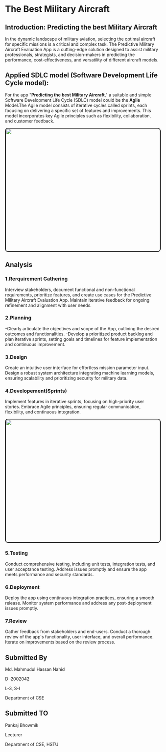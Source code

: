 # The Best Military Aircraft


## Introduction: Predicting the best Military Aircraft 

In the dynamic landscape of military aviation, selecting the optimal aircraft for specific missions is a critical and complex task. The Predictive Military Aircraft Evaluation App is a cutting-edge solution designed to assist military professionals, strategists, and decision-makers in predicting the performance, cost-effectiveness, and versatility of different aircraft models.


## Applied SDLC model (Software Development Life Cycle model):

For the app "**Predicting the best Military Aircraft**," a suitable and simple Software Development Life Cycle (SDLC) model could be the **Agile** Model.The Agile model consists of iterative cycles called sprints, each focusing on delivering a specific set of features and improvements. This model incorporates key Agile principles such as flexibility, collaboration, and customer feedback.


<p align="center">
  <kbd>
    <img src="https://github.com/hassanmahmudulmd/The-Best-Military-Aircraft/assets/155526402/7c73d765-c2b4-4c00-8a04-b3bfdaa8bd3e" alt="" width="600" height="400" style="border: 2px solid black; border-radius: 10px;">
  </kbd>
</p>


## Analysis

### 1.Rerquirement Gathering

Interview stakeholders, document functional and non-functional requirements, prioritize features, and create use cases for the Predictive Military Aircraft Evaluation App. Maintain iterative feedback for ongoing refinement and alignment with user needs.


### 2.Planning
-Clearly articulate the objectives and scope of the App, outlining the desired outcomes and functionalities.
-Develop a prioritized product backlog and plan iterative sprints, setting goals and timelines for feature implementation and continuous improvement.

### 3.Design
Create an intuitive user interface for effortless mission parameter input.
Design a robust system architecture integrating machine learning models, ensuring scalability and prioritizing security for military data.

### 4.Developement(Sprints)
Implement features in iterative sprints, focusing on high-priority user stories. Embrace Agile principles, ensuring regular communication, flexibility, and continuous integration.


<p align="center">
  <kbd>
    <img src="https://github.com/hassanmahmudulmd/The-Best-Military-Aircraft/assets/155526402/bf57c5e4-464b-475a-8c2a-4ad1f3f9c00b" alt="" width="600" height="400" style="border: 2px solid black; border-radius: 10px;">
  </kbd>
</p>

### 5.Testing
Conduct comprehensive testing, including unit tests, integration tests, and user acceptance testing. Address issues promptly and ensure the app meets performance and security standards.

### 6.Deployment
Deploy the app using continuous integration practices, ensuring a smooth release. Monitor system performance and address any post-deployment issues promptly.

### 7.Review
Gather feedback from stakeholders and end-users. Conduct a thorough review of the app's functionality, user interface, and overall performance. Iterate on improvements based on the review process.




## Submitted By

Md. Mahmudul Hassan Nahid

D :2002042                                                                      

L-3, S-I                                                                   

Department of CSE


   
## Submitted TO 

Pankaj Bhowmik 

Lecturer

Department of CSE, HSTU


